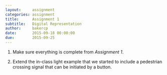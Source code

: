 ```yaml
---
layout:     assignment
categories: assignment
title:      Assignment 1
subtitle:   Digital Representation
author:     bakercp
date:       2015-09-18 00:00:00
due:        2015-09-25
---
```


1. Make sure everything is complete from _Assignment 1_.

2. Extend the in-class light example that we started to include a pedestrian crossing signal that can be initiated by a button.
